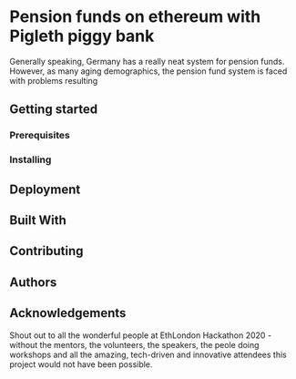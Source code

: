 # Pension funds on ethereum with Pigleth piggy bank 

Generally speaking, Germany has a really neat system for pension funds. However, as many aging demographics, the pension fund system is faced with problems resulting 

## Getting started 

### Prerequisites

### Installing 

## Deployment

## Built With

## Contributing

## Authors

## Acknowledgements
Shout out to all the wonderful people at EthLondon Hackathon 2020 - without the mentors, the volunteers, the speakers, the peole doing workshops and all the amazing, tech-driven and innovative attendees this project would not have been possible. 
